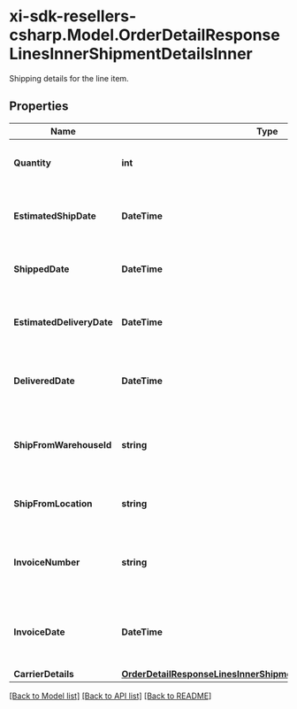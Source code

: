 # xi-sdk-resellers-csharp.Model.OrderDetailResponseLinesInnerShipmentDetailsInner
Shipping details for the line item.

## Properties

Name | Type | Description | Notes
------------ | ------------- | ------------- | -------------
**Quantity** | **int** | The quantity shipped of the line item. | [optional] 
**EstimatedShipDate** | **DateTime** | The estimated ship date for the line item. | [optional] 
**ShippedDate** | **DateTime** | The date the line item was shipped. | [optional] 
**EstimatedDeliveryDate** | **DateTime** | The date the line item is expected to be delivered. | [optional] 
**DeliveredDate** | **DateTime** | The actual date of delivery of the line item. | [optional] 
**ShipFromWarehouseId** | **string** | The ID of the warehouse the product will ship from. | [optional] 
**ShipFromLocation** | **string** | The city and state the line item ships from. | [optional] 
**InvoiceNumber** | **string** | The Ingram Micro invoice number for the line item. | [optional] 
**InvoiceDate** | **DateTime** | The date the IngramMicro invoice was created for the line item. | [optional] 
**CarrierDetails** | [**OrderDetailResponseLinesInnerShipmentDetailsInnerCarrierDetails**](OrderDetailResponseLinesInnerShipmentDetailsInnerCarrierDetails.md) |  | [optional] 

[[Back to Model list]](../README.md#documentation-for-models) [[Back to API list]](../README.md#documentation-for-api-endpoints) [[Back to README]](../README.md)


